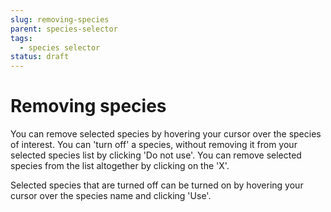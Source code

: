 ```yaml
---
slug: removing-species
parent: species-selector
tags:
  - species selector
status: draft
---
```


# Removing species

You can remove selected species by hovering your cursor over the species of interest. You can 'turn off' a species, without removing it from your selected species list by clicking 'Do not use'. You can remove selected species from the list altogether by clicking on the 'X'.

Selected species that are turned off can be turned on by hovering your cursor over the species name and clicking 'Use'.
